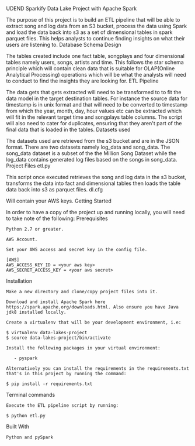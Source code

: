 UDEND Sparkify Data Lake Project with Apache Spark

The purpose of this project is to build an ETL pipeline that will be able to extract song and log data from an S3 bucket, process the data using Spark and load the data back into s3 as a set of dimensional tables in spark parquet files. This helps analysts to continue finding insights on what their users are listening to.
Database Schema Design

The tables created include one fact table, songplays and four dimensional tables namely users, songs, artists and time. This follows the star schema principle which will contain clean data that is suitable for OLAP(Online Analytical Processing) operations which will be what the analysts will need to conduct to find the insights they are looking for.
ETL Pipeline

The data gets that gets extracted will need to be transformed to to fit the data model in the target destination tables. For instance the source data for timestamp is in unix format and that will need to be converted to timestamp from which the year, month, day, hour values etc can be extracted which will fit in the relevant target time and songplays table columns. The script will also need to cater for duplicates, ensuring that they aren't part of the final data that is loaded in the tables.
Datasets used

The datasets used are retrieved from the s3 bucket and are in the JSON format. There are two datasets namely log_data and song_data. The song_data dataset is a subset of the the Million Song Dataset while the log_data contains generated log files based on the songs in song_data.
Project Files
etl.py

This script once executed retrieves the song and log data in the s3 bucket, transforms the data into fact and dimensional tables then loads the table data back into s3 as parquet files.
dl.cfg

Will contain your AWS keys.
Getting Started

In order to have a copy of the project up and running locally, you will need to take note of the following:
Prerequisites

    Python 2.7 or greater.

    AWS Account.

    Set your AWS access and secret key in the config file.

    [AWS]
    AWS_ACCESS_KEY_ID = <your aws key>
    AWS_SECRET_ACCESS_KEY = <your aws secret>

Installation

    Make a new directory and clone/copy project files into it.

    Download and install Apache Spark here https://spark.apache.org/downloads.html. Also ensure you have Java jdk8 installed locally.

    Create a virtualenv that will be your development environment, i.e:

    $ virtualenv data-lakes-project
    $ source data-lakes-project/bin/activate

    Install the following packages in your virtual environment:

       - pyspark

    Alternatively you can install the requirements in the requirements.txt that's in this project by running the command:

    $ pip install -r requirements.txt

Terminal commands

    Execute the ETL pipeline script by running:

    $ python etl.py

Built With

    Python and pySpark
